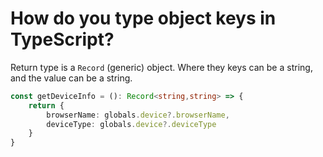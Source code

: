 # How do you type object keys in TypeScript?


Return type is a `Record` (generic) object. Where  they keys can be a string, and the value can be a string.

```ts
const getDeviceInfo = (): Record<string,string> => {
	return {
		browserName: globals.device?.browserName,
		deviceType: globals.device?.deviceType
	}
}
```
